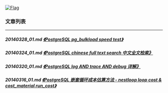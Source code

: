 <a rel=nofollow href=http://info.flagcounter.com/h9V1  ><img src=http://s03.flagcounter.com/count/h9V1/bg_FFFFFF/txt_000000/border_CCCCCC/columns_2/maxflags_12/viewers_0/labels_0/pageviews_0/flags_0/  alt=Flag Counter  border=0  ></a>
### 文章列表  
----  
##### 20140328_01.md   [《PostgreSQL pg_bulkload speed test》](20140328_01.md)  
##### 20140324_01.md   [《PostgreSQL chinese full text search 中文全文检索》](20140324_01.md)  
##### 20140320_01.md   [《PostgreSQL log AND trace AND debug 详解》](20140320_01.md)  
##### 20140316_01.md   [《PostgreSQL 嵌套循环成本估算方法 - nestloop loop cost & cost_material run_cost》](20140316_01.md)  
